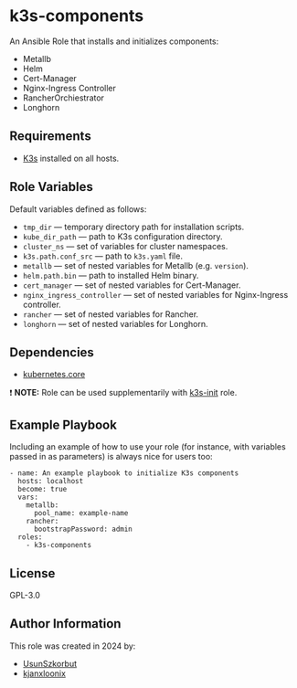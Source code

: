 k3s-components
=========

An Ansible Role that installs and initializes components:
- Metallb
- Helm
- Cert-Manager
- Nginx-Ingress Controller
- RancherOrchiestrator
- Longhorn

Requirements
------------

- [K3s](https://k3s.io/) installed on all hosts.

Role Variables
--------------

Default variables defined as follows:
- `tmp_dir` &mdash; temporary directory path for installation scripts.
- `kube_dir_path` &mdash; path to K3s configuration directory.
- `cluster_ns` &mdash; set of variables for cluster namespaces.
- `k3s.path.conf_src` &mdash; path to `k3s.yaml` file.
- `metallb` &mdash; set of nested variables for Metallb (e.g. `version`).
- `helm.path.bin` &mdash; path to installed Helm binary.
- `cert_manager` &mdash; set of nested variables for Cert-Manager.
- `nginx_ingress_controller` &mdash; set of nested variables for Nginx-Ingress controller.
- `rancher` &mdash; set of nested variables for Rancher.
- `longhorn` &mdash; set of nested variables for Longhorn.

Dependencies
------------

- [kubernetes.core](https://github.com/ansible-collections/kubernetes.core)

❗ **NOTE:** Role can be used supplementarily with [k3s-init](../k3s-init/README.md) role.

Example Playbook
----------------

Including an example of how to use your role (for instance, with variables passed in as parameters) is always nice for users too:

    - name: An example playbook to initialize K3s components
      hosts: localhost
      become: true
      vars:
        metallb:
          pool_name: example-name
        rancher:
          bootstrapPassword: admin
      roles:
        - k3s-components

License
-------

GPL-3.0

Author Information
------------------

This role was created in 2024 by:
- [UsunSzkorbut](https://github.com/UsunSzkorbut)
- [kjanxloonix](https://github.com/kjanxloonix)
